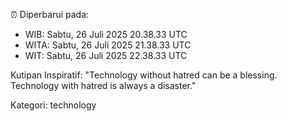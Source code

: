 ⏰ Diperbarui pada:
- WIB: Sabtu, 26 Juli 2025 20.38.33 UTC
- WITA: Sabtu, 26 Juli 2025 21.38.33 UTC
- WIT: Sabtu, 26 Juli 2025 22.38.33 UTC

Kutipan Inspiratif:
"Technology without hatred can be a blessing. Technology with hatred is always a disaster."


Kategori: technology

